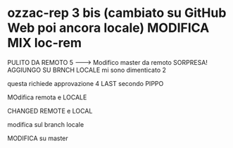 # ozzac-rep 3 bis (cambiato su GitHub Web poi ancora locale) MODIFICA MIX loc-rem

PULITO DA REMOTO 5 ---> Modifico master da remoto  SORPRESA!
AGGIUNGO SU BRNCH LOCALE mi sono dimenticato 2

questa richiede approvazione 4 LAST secondo PIPPO

MOdifica remota e LOCALE

CHANGED REMOTE e LOCAL

modifica sul branch locale

MODIFICA su master
